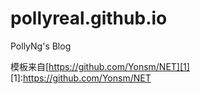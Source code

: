 # pollyreal.github.io
PollyNg's Blog

模板来自[https://github.com/Yonsm/NET][1]
[1]:https://github.com/Yonsm/NET